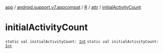 [app](../../../index.md) / [android.support.v7.appcompat](../../index.md) / [R](../index.md) / [attr](index.md) / [initialActivityCount](./initial-activity-count.md)

# initialActivityCount

`static val initialActivityCount: `[`Int`](https://kotlinlang.org/api/latest/jvm/stdlib/kotlin/-int/index.html)
`static val initialActivityCount: `[`Int`](https://kotlinlang.org/api/latest/jvm/stdlib/kotlin/-int/index.html)